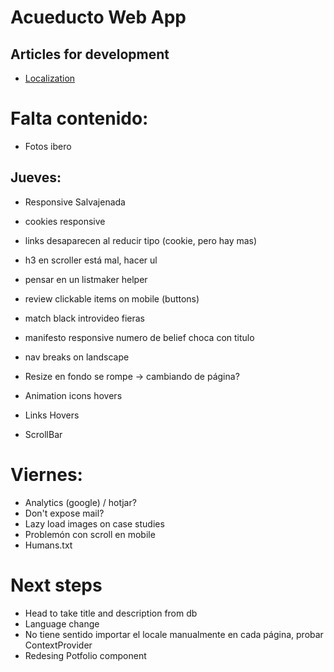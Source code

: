 # Acueducto Web App

## Articles for development

- [Localization](https://medium.com/@isaachinman/creating-localised-nextjs-apps-with-next-i18next-f01d5e610307)

# Falta contenido:

- Fotos ibero

## Jueves:

- Responsive Salvajenada
- cookies responsive
- links desaparecen al reducir tipo (cookie, pero hay mas)
- h3 en scroller está mal, hacer ul
- pensar en un listmaker helper

- review clickable items on mobile (buttons)
- match black introvideo fieras
- manifesto responsive numero de belief choca con titulo
- nav breaks on landscape
- Resize en fondo se rompe -> cambiando de página?
- Animation icons hovers
- Links Hovers
- ScrollBar

# Viernes:

- Analytics (google) / hotjar?
- Don't expose mail?
- Lazy load images on case studies
- Problemón con scroll en mobile
- Humans.txt

# Next steps

- Head to take title and description from db
- Language change
- No tiene sentido importar el locale manualmente en cada página, probar ContextProvider
- Redesing Potfolio component
